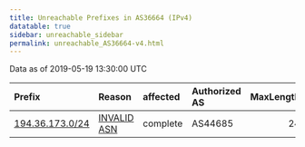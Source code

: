 ```yaml
---
title: Unreachable Prefixes in AS36664 (IPv4)
datatable: true
sidebar: unreachable_sidebar
permalink: unreachable_AS36664-v4.html
---
```


Data as of 2019-05-19 13:30:00 UTC


<div class="datatable-begin"></div>

| Prefix                                                   | Reason                                                                                                 | affected   | Authorized AS   |   MaxLength | Anchor                                         |   unreachable /24s |
|:---------------------------------------------------------|:-------------------------------------------------------------------------------------------------------|:-----------|:----------------|------------:|:-----------------------------------------------|-------------------:|
| [194.36.173.0/24](https://stat.ripe.net/194.36.173.0/24) | [INVALID ASN](https://rpki-validator.ripe.net/announcement-preview?asn=AS36664&prefix=194.36.173.0/24) | complete   | AS44685         |          24 | [RIPE](unreachable_RIPE_NCC_RPKI_Root-v4.html) |                  1 |

<div class="datatable-end"></div>